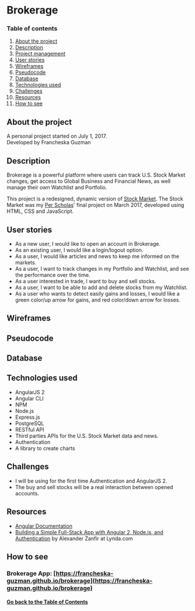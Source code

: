 # <a id="project">Brokerage</a>

### Table of contents

1. [About the project](#about)
2. [Description](#description)
3. [Project management](https://github.com/francheska-guzman/brokerage#boards?repos=95994166)
4. [User stories](#user-stories)
5. [Wireframes](#wireframes)
6. [Pseudocode](#pseudocode)
7. [Database](#database)
8. [Technologies used](#technologies-used)
9. [Challenges](#challenges)
10. [Resources](#resources)
11. [How to see](#deployment)

## <a id="about">About the project</a>

A personal project started on July 1, 2017.<br />
Developed by Francheska Guzman

## <a id="description">Description</a>

Brokerage is a powerful platform where users can track U.S. Stock Market changes, get access to Global Business and Financial News, as well manage their own Watchlist and Portfolio.

This project is a redesigned, dynamic version of [Stock Market](https://github.com/francheska-guzman/stock-market). The Stock Market was my [Per Scholas](https://perscholas.org/apply/codebridge)' final project on March 2017, developed using HTML, CSS and JavaScript. 

## <a id="user-stories">User stories</a>

- As a new user, I would like to open an account in Brokerage.
- As an existing user, I would like a login/logout option.
- As a user, I would like articles and news to keep me informed on the markets.
- As a user, I want to track changes in my Portfolio and Watchlist, and see the performance over the time.
- As a user interested in trade, I want to buy and sell stocks.
- As a user, I want to be able to add and delete stocks from my Watchlist.
- As a user who wants to detect easily gains and losses, I would like a green color/up arrow for gains, and red color/down arrow for losses.

## <a id="wireframes">Wireframes</a>

## <a id="pseudocode">Pseudocode</a>

## <a id="database">Database</a>

## <a id="technologies-used">Technologies used</a>

* AngularJS 2
* Angular CLI
* NPM
* Node.js
* Express.js
* PostgreSQL
* RESTful API
* Third parties APIs for the U.S. Stock Market data and news.
* Authentication
* A library to create charts

## <a id="challenges">Challenges</a>

- I will be using for the first time Authentication and AngularJS 2.
- The buy and sell stocks will be a real interaction between opened accounts.

## <a id="resources">Resources</a>

- [Angular Documentation](https://angular.io/guide/quickstart)
- [Building a Simple Full-Stack App with Angular 2, Node.js, and Authentication](https://www.lynda.com/AngularJS-tutorials/Building-Simple-Full-Stack-App-Angular-2-Node/576588-2.html?srchtrk=index%3a1%0alinktypeid%3a2%0aq%3aBuilding+a+Simple+Full-Stack+App+with+Angular+2%2c+Node.js%2c+and+Authentication%0apage%3a1%0as%3arelevance%0asa%3atrue%0aproducttypeid%3a2) by Alexander Zanfir at Lynda.com

## <a id="deployment">How to see</a>

### Brokerage App: [https://francheska-guzman.github.io/brokerage](https://francheska-guzman.github.io/brokerage)

#### [Go back to the Table of Contents](#project)
